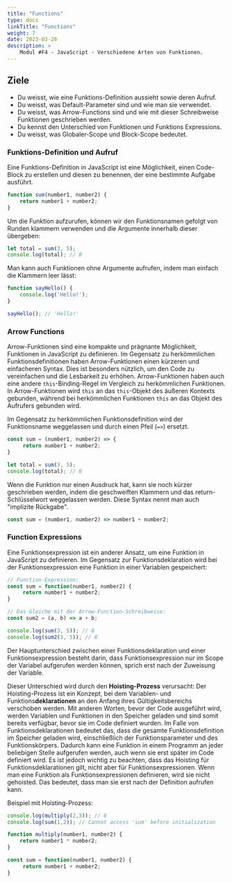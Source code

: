 ```yaml
---
title: "Functions"
type: docs
linkTitle: "Functions"
weight: 7
date: 2023-03-28
description: >
    Modul #F4 - JavaScript - Verschiedene Arten von Funktionen.
---
```


## Ziele
* Du weisst, wie eine Funktions-Definition aussieht sowie deren Aufruf.
* Du weisst, was Default-Parameter sind und wie man sie verwendet.
* Du weisst, was Arrow-Functions sind und wie mit dieser Schreibweise Funktionen geschrieben werden.
* Du kennst den Unterschied von Funktionen und Funktions Expressions.
* Du weisst, was Globaler-Scope und Block-Scope bedeutet.


### Funktions-Definition und Aufruf
Eine Funktions-Definition in JavaScript ist eine Möglichkeit, einen Code-Block zu erstellen und diesen zu benennen, der eine bestimmte Aufgabe ausführt.

```javascript
function sum(number1, number2) {
    return number1 + number2;
}
```

Um die Funktion aufzurufen, können wir den Funktionsnamen gefolgt von Runden klammern verwenden und die Argumente innerhalb dieser übergeben:
```javascript
let total = sum(3, 5);
console.log(total); // 8
```

Man kann auch Funktionen ohne Argumente aufrufen, indem man einfach die Klammern leer lässt:
```javascript
function sayHello() {
    console.log('Hello!');
}

sayHello(); // 'Hello!'
```

### Arrow Functions
Arrow-Funktionen sind eine kompakte und prägnante Möglichkeit, Funktionen in JavaScript zu definieren. Im Gegensatz zu herkömmlichen Funktionsdefinitionen haben Arrow-Funktionen einen kürzeren und einfacheren Syntax. Dies ist besonders nützlich, um den Code zu vereinfachen und die Lesbarkeit zu erhöhen. Arrow-Funktionen haben auch eine andere `this`-Binding-Regel im Vergleich zu herkömmlichen Funktionen. In Arrow-Funktionen wird `this` an das `this`-Objekt des äußeren Kontexts gebunden, während bei herkömmlichen Funktionen `this` an das Objekt des Aufrufers gebunden wird.

Im Gegensatz zu herkömmlichen Funktionsdefinition wird der Funktionsname weggelassen und durch einen Pfeil (`=>`) ersetzt.

```javascript
const sum = (number1, number2) => {
     return number1 + number2;
}

let total = sum(3, 5);
console.log(total); // 8
```

Wenn die Funktion nur einen Ausdruck hat, kann sie noch kürzer geschrieben werden, indem die geschweiften Klammern und das return-Schlüsselwort weggelassen werden. Diese Syntax nennt man auch "implizite Rückgabe".
```javascript
const sum = (number1, number2) => number1 + number2;
```

### Function Expressions
Eine Funktionsexpression ist ein anderer Ansatz, um eine Funktion in JavaScript zu definieren. Im Gegensatz zur Funktionsdeklaration wird bei der Funktionsexpression eine Funktion in einer Variablen gespeichert:

```javascript
// Function-Expression:
const sum = function(number1, number2) {
     return number1 + number2;
}

// Das Gleiche mit der Arrow-Function-Schreibweise:
const sum2 = (a, b) => a + b;

console.log(sum(3, 5)); // 8
console.log(sum2(3, 5)); // 8
```

Der Hauptunterschied zwischen einer Funktionsdeklaration und einer Funktionsexpression besteht darin, dass Funktionsexpression nur im Scope der Variabel aufgerufen werden können, sprich erst nach der Zuweisung der Variable.

Dieser Unterschied wird durch den **Hoisting-Prozess** verursacht:
Der Hoisting-Prozess ist ein Konzept, bei dem Variablen- und Funktions**deklarationen** an den Anfang ihres Gültigkeitsbereichs verschoben werden. Mit anderen Worten, bevor der Code ausgeführt wird, werden Variablen und Funktionen in den Speicher geladen und sind somit bereits verfügbar, bevor sie im Code definiert wurden. Im Falle von Funktionsdeklarationen bedeutet das, dass die gesamte Funktionsdefinition im Speicher geladen wird, einschließlich der Funktionsparameter und des Funktionskörpers. Dadurch kann eine Funktion in einem Programm an jeder beliebigen Stelle aufgerufen werden, auch wenn sie erst später im Code definiert wird. Es ist jedoch wichtig zu beachten, dass das Hoisting für Funktionsdeklarationen gilt, nicht aber für Funktionsexpressionen. Wenn man eine Funktion als Funktionsexpressionen definieren, wird sie nicht gehoisted. Das bedeutet, dass man sie erst nach der Definition aufrufen kann.


Beispiel mit Hoisting-Prozess:
```javascript
console.log(multiply(2,3)); // 6
console.log(sum(1,2)); // Cannot access 'sum' before initialization

function multiply(number1, number2) {
    return number1 * number2;
}

const sum = function(number1, number2) {
     return number1 + number2;
}
```